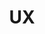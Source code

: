 ---
order: 5
view: Category
lang: pt-br
active: true

title: UX
description: Focar na experiência do usuário é essencial quando usam o seu produto ou serviço, aqui você conhecerá algumas táticas de UX utilizando o HTML moderno
slug: ux
tags_by_cat: []

meta:
  - property: og:image
    content: https://htmlmoderno.com.br/html-moderno-image-share.png
  - name: twitter:image
    content: https://htmlmoderno.com.br/html-moderno-image-share.png
---